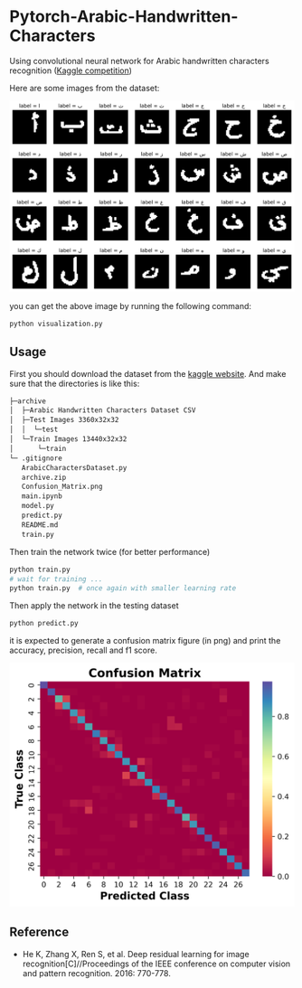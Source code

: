 # Pytorch-Arabic-Handwritten-Characters
Using convolutional neural network for Arabic handwritten characters recognition ([Kaggle competition](https://www.kaggle.com/datasets/mloey1/ahcd1))

Here are some images from the dataset:

![ch](./viz.png)

you can get the above image by running the following command:
```sh
python visualization.py
```

## Usage

First you should download the dataset from the [kaggle website](https://www.kaggle.com/datasets/mloey1/ahcd1). And make sure that the directories is like this: 

```sh
├─archive
│  ├─Arabic Handwritten Characters Dataset CSV
│  ├─Test Images 3360x32x32
│  │  └─test
│  └─Train Images 13440x32x32
│      └─train
└─ .gitignore
   ArabicCharactersDataset.py
   archive.zip
   Confusion_Matrix.png
   main.ipynb
   model.py
   predict.py
   README.md
   train.py
```

Then train the network twice (for better performance)
```sh
python train.py
# wait for training ...
python train.py  # once again with smaller learning rate
```

Then apply the network in the testing dataset
```sh
python predict.py
```
it is expected to generate a confusion matrix figure (in png) and print the accuracy, precision, recall and f1 score. 

![](./Confusion_Matrix.png)


## Reference 

- He K, Zhang X, Ren S, et al. Deep residual learning for image recognition[C]//Proceedings of the IEEE conference on computer vision and pattern recognition. 2016: 770-778.
